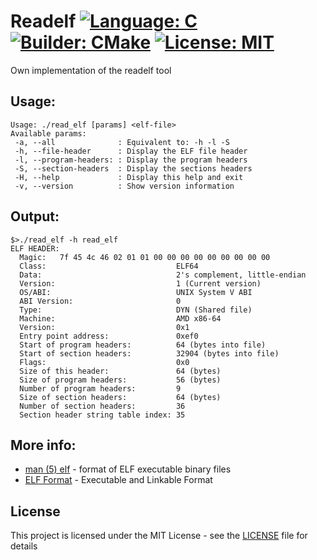 # Readelf [![Language: C](https://img.shields.io/badge/Language-C-brightgreen.svg)](https://en.wikipedia.org/wiki/C_(programming_language)) [![Builder: CMake](https://img.shields.io/badge/Builder-CMake-brightgreen.svg)](https://cmake.org/)  [![License: MIT](https://img.shields.io/badge/License-MIT-brightgreen.svg)](https://opensource.org/licenses/MIT)   

Own implementation of the readelf tool

## Usage:

```
Usage: ./read_elf [params] <elf-file>   
Available params:    
 -a, --all              : Equivalent to: -h -l -S   
 -h, --file-header      : Display the ELF file header   
 -l, --program-headers: : Display the program headers   
 -S, --section-headers  : Display the sections headers  
 -H, --help             : Display this help and exit  
 -v, --version          : Show version information    
```

## Output:

```
$>./read_elf -h read_elf    
ELF HEADER:    
  Magic:   7f 45 4c 46 02 01 01 00 00 00 00 00 00 00 00 00  
  Class:                             ELF64   
  Data:                              2's complement, little-endian  
  Version:                           1 (Current version)
  OS/ABI:                            UNIX System V ABI
  ABI Version:                       0
  Type:                              DYN (Shared file)
  Machine:                           AMD x86-64
  Version:                           0x1
  Entry point address:               0xef0
  Start of program headers:          64 (bytes into file)
  Start of section headers:          32904 (bytes into file)
  Flags:                             0x0
  Size of this header:               64 (bytes)
  Size of program headers:           56 (bytes)
  Number of program headers:         9
  Size of section headers:           64 (bytes)
  Number of section headers:         36
  Section header string table index: 35
```

## More info:

* [man (5) elf](https://www.freebsd.org/cgi/man.cgi?query=elf&sektion=5&apropos=0&manpath=FreeBSD+7.0-RELEASE) - format of ELF executable binary files
* [ELF Format](http://www.skyfree.org/linux/references/ELF_Format.pdf) - Executable and Linkable Format

## License

This project is licensed under the MIT License - see the [LICENSE](LICENSE) file for details

